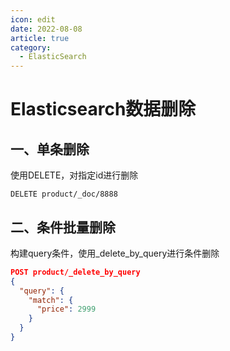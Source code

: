 ```yaml
---
icon: edit
date: 2022-08-08
article: true
category:
  - ElasticSearch
---
```

# Elasticsearch数据删除

## 一、单条删除

使用DELETE，对指定id进行删除

```
DELETE product/_doc/8888
```

## 二、条件批量删除

构建query条件，使用_delete_by_query进行条件删除

```json
POST product/_delete_by_query
{
  "query": {
    "match": {
      "price": 2999
    }
  }
}
```
